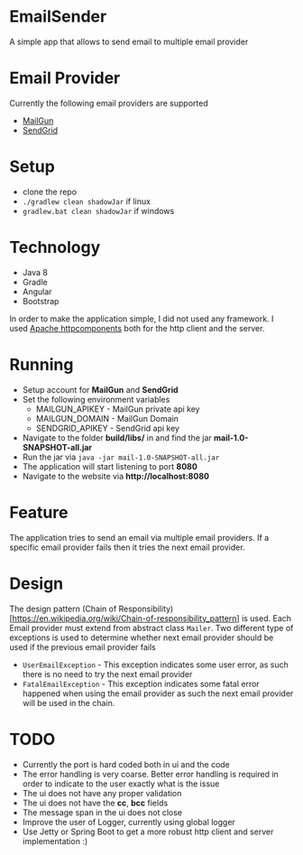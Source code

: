 # EmailSender

A simple app that allows to send email to multiple email provider

# Email Provider

Currently the following email providers are supported

* [MailGun](https://www.mailgun.com/)
* [SendGrid](https://sendgrid.com/)

# Setup

* clone the repo
* `./gradlew clean shadowJar` if linux
* `gradlew.bat clean shadowJar` if windows

# Technology

* Java 8
* Gradle
* Angular
* Bootstrap

In order to make the application simple, I did not used any framework. I used [Apache httpcomponents](https://hc.apache.org/)
both for the http client and the server.

# Running

* Setup account for **MailGun** and **SendGrid**
* Set the following environment variables
   * MAILGUN_APIKEY - MailGun private api key
   * MAILGUN_DOMAIN - MailGun Domain
   * SENDGRID_APIKEY - SendGrid api key
* Navigate to the folder **build/libs/** in and find the jar **mail-1.0-SNAPSHOT-all.jar**
* Run the jar via `java -jar mail-1.0-SNAPSHOT-all.jar`
* The application will start listening to port **8080**
* Navigate to the website via **http://localhost:8080**

# Feature

The application tries to send an email via multiple email providers. If a specific email provider fails then it tries the next
email provider.

# Design

The design pattern (Chain of Responsibility)[https://en.wikipedia.org/wiki/Chain-of-responsibility_pattern] is used.
Each Email provider must extend from abstract class `Mailer`. Two different type of exceptions is used to determine whether next email provider should be used if the previous email provider fails
* `UserEmailException` - This exception indicates some user error, as such there is no need to try the next email provider
* `FatalEmailException` - This exception indicates some fatal error happened when using the email provider as such the next email provider will be used in the chain.

# TODO

* Currently the port is hard coded both in ui and the code
* The error handling is very coarse. Better error handling is required in order to indicate to the user exactly what is the issue
* The ui does not have any proper validation
* The ui does not have the **cc**, **bcc** fields
* The message span in the ui does not close 
* Improve the user of Logger, currently using global logger
* Use Jetty or Spring Boot to get a more robust http client and server implementation :)